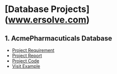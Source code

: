 # [Database Projects](<a href="https://www.ersolve.com" target="_blank">www.ersolve.com</a>)
## 1. AcmePharmacuticals Database
  - [Project Requirement](https://drive.google.com/file/d/15eWf00Xi_q_VvDQn7jTrHfHOz-1Kzkf_/view?usp=sharing)
  - [Project Report](https://drive.google.com/file/d/1wDZsYzRwPLR0DlHVdbuBOfFs6Fe-VNav/view?usp=sharing)
  - [Project Code](https://github.com/ravindrakumaryadav/database-projects/tree/AcmePharmacuticals_DB)
  - <a href="https://www.example.com" target="_blank">Visit Example</a>
